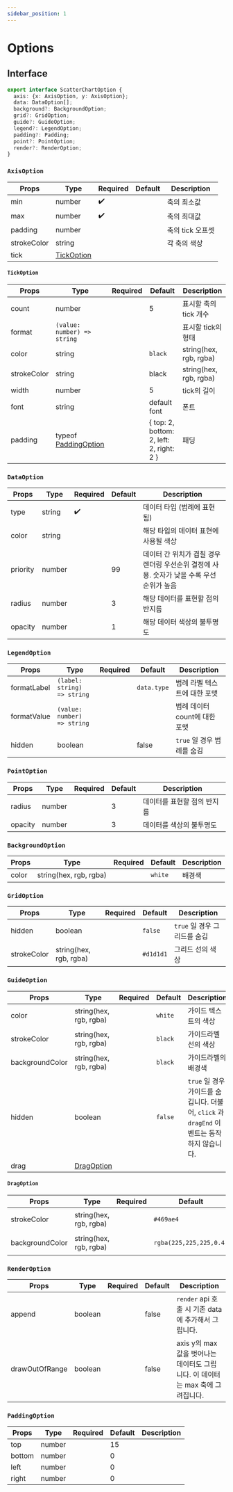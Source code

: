 ```yaml
---
sidebar_position: 1
---
```


# Options
## Interface
```typescript
export interface ScatterChartOption {
  axis: {x: AxisOption, y: AxisOption};
  data: DataOption[];
  background?: BackgroundOption;
  grid?: GridOption;
  guide?: GuideOption;
  legend?: LegendOption;
  padding?: Padding;
  point?: PointOption;
  render?: RenderOption;
}
```
### `AxisOption`
| Props | Type  | Required  | Default | Description |
| --- | --- | --- | --- | --- |
| min | number | ✔️ |  | 축의 최소값 |
| max | number | ✔️ |  | 축의 최대값 |
| padding | number |  |  | 축의 tick 오프셋 |
| strokeColor | string |  |  | 각 축의 색상 |
| tick | [TickOption](#tickoption) |  |  |  |


#### `TickOption`
| Props | Type  | Required  | Default | Description |
| --- | --- | --- | --- | --- |
| count | number |  | 5 | 표시할 축의 tick 개수 |
| format | `(value: number) => string` |  |  | 표시할 tick의 형태 |
| color | string |  | `black` | string(hex, rgb, rgba) |
| strokeColor | string |  | black | string(hex, rgb, rgba) |
| width | number |  | 5 | tick의 길이 |
| font | string |  | default font | 폰트 |
| padding | typeof [PaddingOption](#paddingoption) |  | { top: 2, bottom: 2, left: 2, right: 2 } | 패딩 |


### `DataOption`
| Props | Type  | Required  | Default | Description |
| --- | --- | --- | --- | --- |
| type | string | ✔️ |  | 데이터 타입 (범례에 표현됨) |
| color | string |  |  | 해당 타입의 데이터 표현에 사용될 색상 |
| priority | number |  | 99 | 데이터 간 위치가 겹칠 경우 렌더링 우선순위 결정에 사용. 숫자가 낮을 수록 우선순위가 높음 |
| radius | number |  | 3 | 해당 데이터를 표현할 점의 반지름  |
| opacity | number |  | 1 | 해당 데이터 색상의 불투명도   |


### `LegendOption`
| Props | Type  | Required  | Default | Description |
| --- | --- | --- | --- | --- |
| formatLabel | `(label: string) => string` |  | `data.type` | 범례 라벨 텍스트에 대한 포맷 |
| formatValue | `(value: number) => string` |  |  | 범례 데이터 count에 대한 포맷 |
| hidden | boolean |  | false | `true` 일 경우 범례를 숨김  |


### `PointOption`
| Props | Type  | Required  | Default | Description |
| --- | --- | --- | --- | --- |
| radius | number |  | 3 | 데이터를 표현할 점의 반지름 |
| opacity | number |  | 3 | 데이터를 색상의 불투명도 |


### `BackgroundOption`
| Props | Type  | Required  | Default | Description |
| --- | --- | --- | --- | --- |
| color | string(hex, rgb, rgba) |  | `white` | 배경색 |


### `GridOption`
| Props | Type  | Required  | Default | Description |
| --- | --- | --- | --- | --- |
| hidden | boolean |  | `false` | `true` 일 경우 그리드를 숨김 |
| strokeColor | string(hex, rgb, rgba) |  | `#d1d1d1` | 그리드 선의 색상 |


### `GuideOption`
| Props | Type  | Required  | Default | Description |
| --- | --- | --- | --- | --- |
| color | string(hex, rgb, rgba) |  | `white` | 가이드 텍스트의 색상 |
| strokeColor | string(hex, rgb, rgba) |  | `black` | 가이드라벨 선의 색상 |
| backgroundColor | string(hex, rgb, rgba) |  | `black` |  가이드라벨의 배경색 |
| hidden | boolean |  | `false` | `true` 일 경우 가이드를 숨깁니다. 더불어, `click` 과 `dragEnd` 이벤트는 동작하지 않습니다. |
| drag | [DragOption](#dragoption) |  |  |  |

#### `DragOption`
| Props | Type  | Required  | Default | Description |
| --- | --- | --- | --- | --- |
| strokeColor | string(hex, rgb, rgba) |  | `#469ae4` | 드래그 영역 둘레선 색상 |
| backgroundColor | string(hex, rgb, rgba) |  | `rgba(225,225,225,0.4)` | 드래그 영역의 배경색 |

### `RenderOption`
| Props | Type  | Required  | Default | Description |
| --- | --- | --- | --- | --- |
| append | boolean |  | false | `render` api 호출 시 기존 data에 추가해서 그립니다. |
| drawOutOfRange | boolean |  | false | axis y의 max값을 벗어나는 데이터도 그립니다. 이 데이터는 max 축에 그려집니다. |

### `PaddingOption`
| Props | Type  | Required  | Default | Description |
| --- | --- | --- | --- | --- |
| top | number |  | 15 |  |
| bottom | number |  | 0 |  |
| left | number |  | 0 |  |
| right | number |  | 0 |  |
